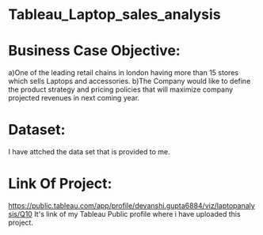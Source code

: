 # Tableau_Laptop_sales_analysis

# Business Case Objective:
a)One of the leading retail chains in london having more than 15 stores which sells Laptops and accessories.
b)The Company would like to define the product strategy and pricing policies that will maximize company projected revenues in next coming year.

# Dataset: 
I have attched the data set that is provided to me.

# Link Of Project:
https://public.tableau.com/app/profile/devanshi.gupta6884/viz/laptopanalysis/Q10
It's link of my Tableau Public profile where i have uploaded this project.


